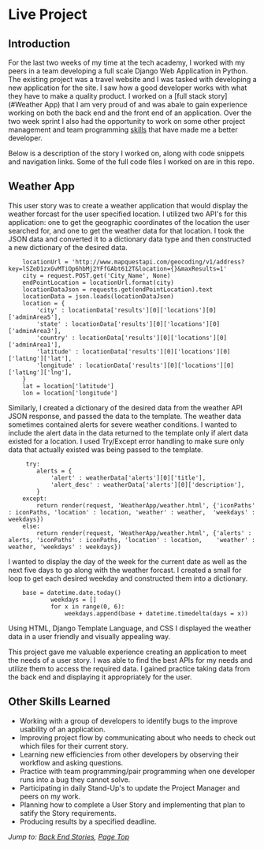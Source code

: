# Live Project

## Introduction
For the last two weeks of my time at the tech academy, I worked with my peers in a team developing a full scale Django Web Application in Python. The existing project was a travel website and I was tasked with developing a new application for the site. I saw how a good developer works with what they have to make a quality product. I worked on a [full stack story](#Weather App) that I am very proud of and was abale to gain experience working on both the back end and the front end of an application. Over the two week sprint I also had the opportunity to work on some other project management and team programming [skills](#other-skills-learned) that have made me a better developer.

Below is a description of the story I worked on, along with code snippets and navigation links. Some of the full code files I worked on are in this repo.

## Weather App
This user story was to create a weather application that would display the weather forcast for the user specified location. I utilized two API's for this application: one to get the geographic coordinates of the location the user searched for, and one to get the weather data for that location. I took the JSON data and converted it to a dictionary data type and then constructed a new dictionary of the desired data.

        locationUrl = 'http://www.mapquestapi.com/geocoding/v1/address?key=lSZeD1zxGvMTiOp6hbMj2YFfGAbt612T&location={}&maxResults=1'
        city = request.POST.get('City_Name', None)
        endPointLocation = locationUrl.format(city)
        locationDataJson = requests.get(endPointLocation).text
        locationData = json.loads(locationDataJson)
        location = {
            'city' : locationData['results'][0]['locations'][0]['adminArea5'],
            'state' : locationData['results'][0]['locations'][0]['adminArea3'],
            'country' : locationData['results'][0]['locations'][0]['adminArea1'],
            'latitude' : locationData['results'][0]['locations'][0]['latLng']['lat'],
            'longitude' : locationData['results'][0]['locations'][0]['latLng']['lng'],
        }
        lat = location['latitude']
        lon = location['longitude']

Similarly, I created a dictionary of the desired data from the weather API JSON response, and passed the data to the template. The weather data sometimes contained alerts for severe weather conditions. I wanted to include the alert data in the data returned to the template only if alert data existed for a location. I used Try/Except error handling to make sure only data that actually existed was being passed to the template.
         
         try:
            alerts = {
                'alert' : weatherData['alerts'][0]['title'],
                'alert_desc' : weatherData['alerts'][0]['description'],
            }
        except:
            return render(request, 'WeatherApp/weather.html', {'iconPaths' : iconPaths, 'location' : location, 'weather' : weather,  'weekdays' : weekdays})
        else:
            return render(request, 'WeatherApp/weather.html', {'alerts' : alerts, 'iconPaths' : iconPaths, 'location' : location,    'weather' : weather, 'weekdays' : weekdays})
            
I wanted to display the day of the week for the current date as well as the next five days to go along with the weather forcast. I created a small for loop to get each desired weekday and constructed them into a dictionary.
            
        base = datetime.date.today()
                weekdays = []
                for x in range(0, 6):
                    weekdays.append(base + datetime.timedelta(days = x))
                    
Using  HTML, Django Template Language, and CSS I displayed the weather data in a user friendly and visually appealing way.

This project gave me valuable experience creating an application to meet the needs of a user story. I was able to find the best APIs for my needs and utilize them to access the required data. I gained practice taking data from the back end and displaying it appropriately for the user.
      

## Other Skills Learned
* Working with a group of developers to identify bugs to the improve usability of an application.
* Improving project flow by communicating about who needs to check out which files for their current story.
* Learning new efficiencies from other developers by observing their workflow and asking questions.  
* Practice with team programming/pair programming when one developer runs into a bug they cannot solve.
* Participating in daily Stand-Up's to update the Project Manager and peers on my work.
* Planning how to complete a User Story and implementing that plan to satify the Story requirements.
* Producing results by a specified deadline.
  
*Jump to: [Back End Stories](#back-end-stories), [Page Top](#live-project)*
